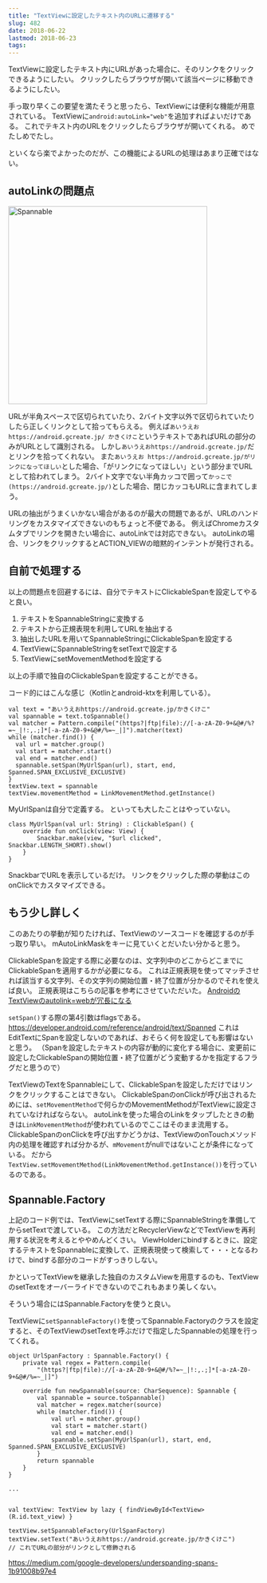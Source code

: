 ```yaml
---
title: "TextViewに設定したテキスト内のURLに遷移する"
slug: 482
date: 2018-06-22
lastmod: 2018-06-23
tags: 
---
```


TextViewに設定したテキスト内にURLがあった場合に、そのリンクをクリックできるようにしたい。
クリックしたらブラウザが開いて該当ページに移動できるようにしたい。

手っ取り早くこの要望を満たそうと思ったら、TextViewには便利な機能が用意されている。
TextViewに`android:autoLink="web"`を追加すればよいだけである。
これでテキスト内のURLをクリックしたらブラウザが開いてくれる。
めでたしめでたし。

といくなら楽でよかったのだが、この機能によるURLの処理はあまり正確ではない。


## autoLinkの問題点


<img src="https://android.gcreate.jp/wp-content/uploads/2018/06/1bf77c48d58c0ed4e17cd579af262f85.jpg" alt="Spannable" title="autoLinkをwebにした場合と自分でClickableSpanを設定した場合の比較.jpg" border="0" width="399" height="396" />

URLが半角スペースで区切られていたり、2バイト文字以外で区切られていたりしたら正しくリンクとして拾ってもらえる。
例えば`あいうえお https://android.gcreate.jp/ かきくけこ`というテキストであればURLの部分のみがURLとして識別される。
しかし`あいうえおhttps://android.gcreate.jp/`だとリンクを拾ってくれない。
また`あいうえお https://android.gcreate.jp/がリンクになってほしい`とした場合、「がリンクになってほしい」という部分までURLとして拾われてしまう。
2バイト文字でない半角カッコで囲って`かっこで(https://android.gcreate.jp/)`とした場合、閉じカッコもURLに含まれてしまう。

URLの抽出がうまくいかない場合があるのが最大の問題であるが、URLのハンドリングをカスタマイズできないのもちょっと不便である。
例えばChromeカスタムタブでリンクを開きたい場合に、autoLinkでは対応できない。
autoLinkの場合、リンクをクリックするとACTION_VIEWの暗黙的インテントが発行される。


## 自前で処理する


以上の問題点を回避するには、自分でテキストにClickableSpanを設定してやると良い。

<ol>
<li>テキストをSpannableStringに変換する</li>
<li>テキストから正規表現を利用してURLを抽出する</li>
<li>抽出したURLを用いてSpannableStringにClickableSpanを設定する</li>
<li>TextViewにSpannableStringをsetTextで設定する</li>
<li>TextViewにsetMovementMethodを設定する</li>
</ol>
以上の手順で独自のClickableSpanを設定することができる。

コード的にはこんな感じ（Kotlinとandroid-ktxを利用している）。


```
val text = "あいうえおhttps://android.gcreate.jp/かきくけこ"
val spannable = text.toSpannable()
val matcher = Pattern.compile("(https?|ftp|file)://[-a-zA-Z0-9+&@#/%?=~_|!:,.;]*[-a-zA-Z0-9+&@#/%=~_|]").matcher(text)
while (matcher.find()) {
  val url = matcher.group()
  val start = matcher.start()
  val end = matcher.end()
  spannable.setSpan(MyUrlSpan(url), start, end, Spanned.SPAN_EXCLUSIVE_EXCLUSIVE)
}
textView.text = spannable
textView.movementMethod = LinkMovementMethod.getInstance()
```

MyUrlSpanは自分で定義する。
といっても大したことはやっていない。


```
class MyUrlSpan(val url: String) : ClickableSpan() {
    override fun onClick(view: View) {
        Snackbar.make(view, "$url clicked", Snackbar.LENGTH_SHORT).show()
    }
}
```

SnackbarでURLを表示しているだけ。
リンクをクリックした際の挙動はこのonClickでカスタマイズできる。


## もう少し詳しく


このあたりの挙動が知りたければ、TextViewのソースコードを確認するのが手っ取り早い。
mAutoLinkMaskをキーに見ていくとだいたい分かると思う。

ClickableSpanを設定する際に必要なのは、文字列中のどこからどこまでにClickableSpanを適用するかが必要になる。
これは正規表現を使ってマッチさせれば該当する文字列、その文字列の開始位置・終了位置が分かるのでそれを使えば良い。
正規表現はこちらの記事を参考にさせていただいた。
<a href="https://qiita.com/tanase-t/items/3e99a0f11088c16abf1d">AndroidのTextViewのautolink=webが冗長になる</a>

`setSpan()`する際の第4引数はflagsである。
<a href="https://developer.android.com/reference/android/text/Spanned">https://developer.android.com/reference/android/text/Spanned</a>
これはEditTextにSpanを設定しないのであれば、おそらく何を設定しても影響はないと思う。
（Spanを設定したテキストの内容が動的に変化する場合に、変更前に設定したClickableSpanの開始位置・終了位置がどう変動するかを指定するフラグだと思うので）

TextViewのTextをSpannableにして、ClickableSpanを設定しただけではリンクをクリックすることはできない。
ClickableSpanのonClickが呼び出されるためには、`setMovementMethod`で何らかのMovementMethodがTextViewに設定されていなければならない。
autoLinkを使った場合のLinkをタップしたときの動きは`LinkMovementMethod`が使われているのでここはそのまま流用する。
ClickableSpanのonClickを呼び出すかどうかは、TextViewのonTouchメソッド内の処理を確認すれば分かるが、`mMovement`がnullではないことが条件になっている。
だから`TextView.setMovementMethod(LinkMovementMethod.getInstance())`を行っているのである。


## Spannable.Factory


上記のコード例では、TextViewにsetTextする際にSpannableStringを準備してからsetTextで渡している。
この方法だとRecyclerViewなどでTextViewを再利用する状況を考えるとややめんどくさい。
ViewHolderにbindするときに、設定するテキストをSpannableに変換して、正規表現使って検索して・・・となるわけで、bindする部分のコードがすっきりしない。

かといってTextViewを継承した独自のカスタムViewを用意するのも、TextViewのsetTextをオーバーライドできないのでこれもあまり美しくない。

そういう場合にはSpannable.Factoryを使うと良い。

TextViewに`setSpannableFactory()`を使ってSpannable.Factoryのクラスを設定すると、そのTextViewのsetTextを呼ぶだけで指定したSpannableの処理を行ってくれる。


```
object UrlSpanFactory : Spannable.Factory() {
    private val regex = Pattern.compile(
        "(https?|ftp|file)://[-a-zA-Z0-9+&@#/%?=~_|!:,.;]*[-a-zA-Z0-9+&@#/%=~_|]")

    override fun newSpannable(source: CharSequence): Spannable {
        val spannable = source.toSpannable()
        val matcher = regex.matcher(source)
        while (matcher.find()) {
            val url = matcher.group()
            val start = matcher.start()
            val end = matcher.end()
            spannable.setSpan(MyUrlSpan(url), start, end, Spanned.SPAN_EXCLUSIVE_EXCLUSIVE)
        }
        return spannable
    }
}

...


val textView: TextView by lazy { findViewById<TextView>(R.id.text_view) }

textView.setSpannableFactory(UrlSpanFactory)
textView.setText("あいうえおhttps://android.gcreate.jp/かきくけこ")
// これでURLの部分がリンクとして修飾される
```

https://medium.com/google-developers/underspanding-spans-1b91008b97e4


  